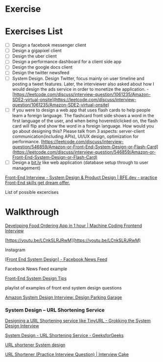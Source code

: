 # Exercise

# Exercises List

- [ ]  Design a facebook messenger client
- [ ]  Design a gigapixel client
- [ ]  Design the uber client
- [ ]  Design a performance dashboard for a client side app
- [ ]  Design the google docs client
- [ ]  Design the twitter newsfeed
- [ ]  System Design. Design Twitter, focus mainly on user timeline and posting a tweet features. Later, the interviewer also asked about how I would design the ads service in order to monetize the application. - [https://leetcode.com/discuss/interview-question/1061235/Amazon-SDE2-virtual-onsite](https://leetcode.com/discuss/interview-question/1061235/Amazon-SDE2-virtual-onsite)
- [ ]  If you were to design a web app that uses flash cards to help people learn a foreign language. The flashcard front side shows a word in the first language of the user, and when being hovered/clicked on, the flash card will flip and show the word in a foreign language. How would you go about designing this? Please talk from 3 aspects: server-client communication(including APIs), UI/UX design, optimization for performance. [https://leetcode.com/discuss/interview-question/546859/Amazon-or-Front-End-System-Design-or-Flash-Card](https://leetcode.com/discuss/interview-question/546859/Amazon-or-Front-End-System-Design-or-Flash-Card)
- [ ]  Design a [bit.ly](http://bit.ly/) like web application (database setup through to user management)

[Front-End Interview - System Design & Product Design | BFE.dev - practice Front-End skills get dream offer.](https://bigfrontend.dev/design)

List of possible excercises 

# Walkthrough

[Developing Food Ordering App in 1 hour | Machine Coding Frontend Interview](https://youtu.be/HvSsGjxy7so)

[https://youtu.be/LCnkSLRJRwM](https://youtu.be/LCnkSLRJRwM)

Instagram

[[Front End System Design] - Facebook News Feed](https://youtu.be/5vyKhm2NTfw)

Facebook News Feed example

[Front-End System Design Tips](https://www.youtube.com/playlist?list=PLvx8w9g4qv_o-bJRkXj6h8blH0nnhThXS)

playlist of examples of front end system design questions

[Amazon System Design Interview: Design Parking Garage](https://youtu.be/NtMvNh0WFVM)

### System Design – URL Shortening Service

[Designing a URL Shortening service like TinyURL - Grokking the System Design Interview](https://www.educative.io/courses/grokking-the-system-design-interview/m2ygV4E81AR)

[System Design - URL Shortening Service - GeeksforGeeks](https://www.geeksforgeeks.org/system-design-url-shortening-service/)

[URL shortener System design](https://medium.com/@narengowda/url-shortener-system-design-3db520939a1c)

[URL Shortener (Practice Interview Question) | Interview Cake](https://www.interviewcake.com/question/java/url-shortener)